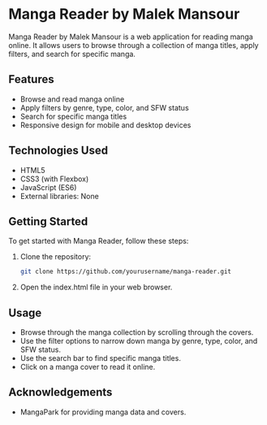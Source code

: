 # Manga Reader by Malek Mansour

Manga Reader by Malek Mansour is a web application for reading manga online. It allows users to browse through a collection of manga titles, apply filters, and search for specific manga.

## Features

- Browse and read manga online
- Apply filters by genre, type, color, and SFW status
- Search for specific manga titles
- Responsive design for mobile and desktop devices

## Technologies Used

- HTML5
- CSS3 (with Flexbox)
- JavaScript (ES6)
- External libraries: None

## Getting Started

To get started with Manga Reader, follow these steps:

1. Clone the repository:
   ```bash
   git clone https://github.com/yourusername/manga-reader.git

2. Open the index.html file in your web browser.

## Usage
- Browse through the manga collection by scrolling through the covers.
- Use the filter options to narrow down manga by genre, type, color, and SFW status.
- Use the search bar to find specific manga titles.
- Click on a manga cover to read it online.

## Acknowledgements
- MangaPark for providing manga data and covers.
